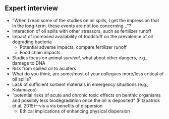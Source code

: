 ## Expert interview

* "When I read some of the studies on oil spills, I get the impression that in the long-term, these events are not too concerning..."?
* Interaction of oil spills with other stressors, such as fertilizer runoff
* Impact of increased availability of foodstuff on the prevalence of oil degrading bacteria
    * Potential adverse impacts, compare fertilizer runoff
    * Food chain impacts
* Studies focus on animal _survival_, what about other dangers, e.g., damage to DNA
* Risk from spilled oil to acuifers
* What do you think, are some/most of your collegues more/less critical of oil spills?
* Lack of sufficient sorbent materials in emergency situations (e.g., Kalamazoo)
* "potential risks of acute and chronic toxic effects on benthic organisms and possibly less biodegradation once the oil is deposited" (Fitzpatrick et al. 2015)--vis a vis benefits of dispersion
    * Ethical implications of enhancing physical dispersion